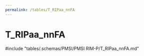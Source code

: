 ```yaml
---
permalink: /tables/T_RIPaa_nnFA
---
```

# T_RIPaa_nnFA
<!-- SPDX-License-Identifier: MPL-2.0 -->

<!-- ATTENTION : Ne pas supprimer ou modifier la ligne ci-dessous -->
#include "tables/.schemas/PMSI/PMSI RIM-P/T_RIPaa_nnFA.md"
<!-- ATTENTION : Ne pas supprimer ou modifier la ligne ci-dessus -->
